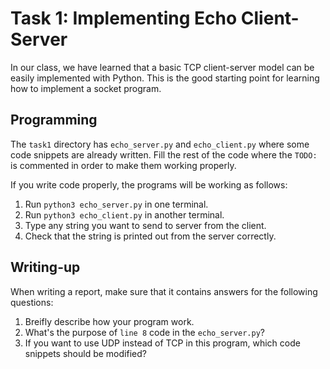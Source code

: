 # Task 1: Implementing Echo Client-Server

In our class, we have learned that a basic TCP client-server model can be easily implemented with Python. This is the good starting point for learning how to implement a socket program. 

## Programming

The `task1` directory has `echo_server.py` and `echo_client.py` where some code snippets are already written. Fill the rest of the code where the `TODO:` is commented in order to make them working properly.

If you write code properly, the programs will be working as follows:

1. Run `python3 echo_server.py` in one terminal.
3. Run `python3 echo_client.py` in another terminal.
4. Type any string you want to send to server from the client.
5. Check that the string is printed out from the server correctly.

## Writing-up

When writing a report, make sure that it contains answers for the following questions:

1. Breifly describe how your program work.
2. What's the purpose of `line 8` code in the `echo_server.py`?
3. If you want to use UDP instead of TCP in this program, which code snippets should be modified?
